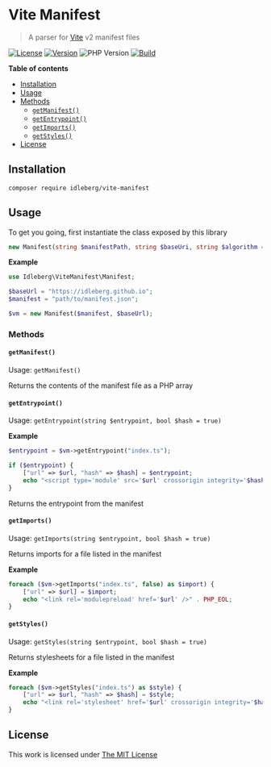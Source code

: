# Vite Manifest

> A parser for [Vite](https://vitejs.dev/) v2 manifest files

[![License](https://img.shields.io/packagist/l/idleberg/vite-manifest?style=for-the-badge&color=blue)](https://github.com/idleberg/php-vite-manifest/blob/main/LICENSE)
[![Version](https://img.shields.io/packagist/v/idleberg/vite-manifest?style=for-the-badge)](https://github.com/idleberg/php-vite-manifest/releases)
![PHP Version](https://img.shields.io/packagist/dependency-v/idleberg/vite-manifest/php?style=for-the-badge)
[![Build](https://img.shields.io/github/actions/workflow/status/idleberg/php-vite-manifest/default.yml?style=for-the-badge)](https://github.com/idleberg/php-vite-manifest/actions)

**Table of contents**

- [Installation](#installation)
- [Usage](#usage)
- [Methods](#methods)
  - [`getManifest()`](#getmanifest)
  - [`getEntrypoint()`](#getentrypoint)
  - [`getImports()`](#getimports)
  - [`getStyles()`](#getstyles)
- [License](#license)

## Installation

`composer require idleberg/vite-manifest`

## Usage

To get you going, first instantiate the class exposed by this library

```php
new Manifest(string $manifestPath, string $baseUri, string $algorithm = "sha256");
```

**Example**

```php
use Idleberg\ViteManifest\Manifest;

$baseUrl = "https://idleberg.github.io";
$manifest = "path/to/manifest.json";

$vm = new Manifest($manifest, $baseUrl);
```

### Methods

#### `getManifest()`

Usage: `getManifest()`

Returns the contents of the manifest file as a PHP array

#### `getEntrypoint()`

Usage: `getEntrypoint(string $entrypoint, bool $hash = true)`

**Example**

```php
$entrypoint = $vm->getEntrypoint("index.ts");

if ($entrypoint) {
    ["url" => $url, "hash" => $hash] = $entrypoint;
    echo "<script type='module' src='$url' crossorigin integrity='$hash'></script>" . PHP_EOL;
}
```

Returns the entrypoint from the manifest

#### `getImports()`

Usage: `getImports(string $entrypoint, bool $hash = true)`

Returns imports for a file listed in the manifest

**Example**

```php
foreach ($vm->getImports("index.ts", false) as $import) {
    ["url" => $url] = $import;
    echo "<link rel='modulepreload' href='$url' />" . PHP_EOL;
}
```

#### `getStyles()`

Usage: `getStyles(string $entrypoint, bool $hash = true)`

Returns stylesheets for a file listed in the manifest

**Example**

```php
foreach ($vm->getStyles("index.ts") as $style) {
    ["url" => $url, "hash" => $hash] = $style;
    echo "<link rel='stylesheet' href='$url' crossorigin integrity='$hash' />" . PHP_EOL;
}
```

## License

This work is licensed under [The MIT License](LICENSE)
